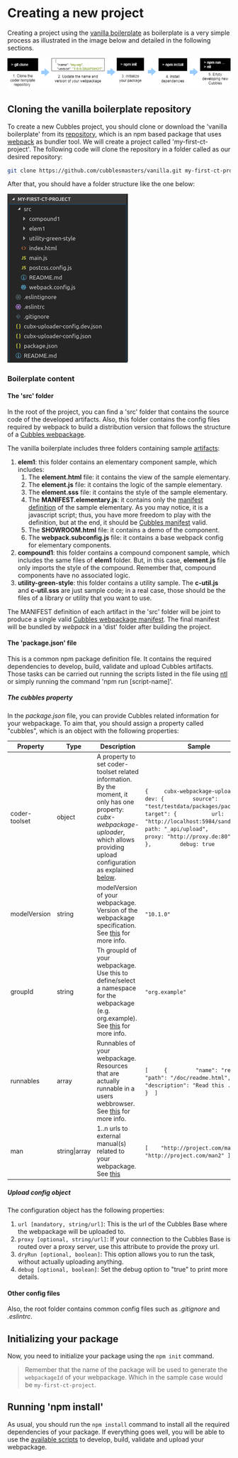 # Creating a new project

Creating a project using the [vanilla boilerplate](https://github.com/cubblesmasters/vanilla) as boilerplate is a very simple process as illustrated in the image below and detailed in the following sections.

![Steps to create a Cubbles project using the vanilla boilerplate](../../assets/images/cubbles-with-vanilla-bp.png)

## Cloning the vanilla boilerplate repository

To create a new Cubbles project, you should clone or download the 'vanilla boilerplate' from its [repository](https://github.com/cubblesmasters/vanilla), which is an npm based package that uses [webpack](https://webpack.js.org/) as bundler tool. We will create a project called 'my-first-ct-project'. The following code will clone the repository in a folder called as our desired repository:

```bash
git clone https://github.com/cubblesmasters/vanilla.git my-first-ct-project
```

After that, you should have a folder structure like the one below:

![vanilla boilerplate folder structure](../../assets/images/vanilla-boilerplate-folder-structure.png)

### Boilerplate content

#### The 'src' folder

In the root of the project, you can find a 'src' folder that contains the source code of the developed artifacts. Also, this folder contains the config files required by webpack to build a distribution version that follows the structure of a [Cubbles webpackage](../../user-guide/terms-and-concepts/webpackage.md).

The vanilla boilerplate includes three folders containing sample [artifacts](../../user-guide/terms-and-concepts/artifacts):

1. **elem1**: this folder contains an elementary component sample, which includes:
   1. The **element.html** file: it contains the view of the sample elementary.
   2. The **element.js** file: it contains the logic of the sample elementary.
   3. The **element.sss** file: it contains the style of the sample elementary.
   4. The **MANIFEST.elementary.js**: it contains only the [manifest definition](../../user-guide/terms-and-concepts/artifacts.md#artifact-definition) of the sample elementary. As you may notice, it is a javascript script; thus, you have more freedom to play with the definition, but at the end, it should be [Cubbles manifest](http://cubbles.github.io/cubx-webpackage-document-api/schema-explorer.html?schemaPath=https://raw.githubusercontent.com/cubbles/coder-toolset/develop/packages/webpackage-document-api/lib/jsonSchema/manifestWebpackage-10.1.0.schema.json) valid.
   5. The **SHOWROOM.html** file: it contains a demo of the component.
   6. The **webpack.subconfig.js** file: it contains a base webpack config for elementary components.
2. **compound1**: this folder contains a compound component sample, which includes the same files of **elem1** folder. But, in this case, **element.js** file only imports the style of the compound. Remember that, compound components have no associated logic.
3. **utility-green-style**: this folder contains a utility sample. The **c-util.js** and **c-util.sss** are just sample code; in a real case, those should be the files of a library or utility that you want to use.

The MANIFEST definition of each artifact in the 'src' folder will be joint to produce a single valid [Cubbles webpackage manifest](http://cubbles.github.io/cubx-webpackage-document-api/schema-explorer.html?schemaPath=https://raw.githubusercontent.com/cubbles/coder-toolset/develop/packages/webpackage-document-api/lib/jsonSchema/manifestWebpackage-10.1.0.schema.json). The final manifest will be bundled by *webpack* in a 'dist' folder after building the project.

#### The 'package.json' file

This is a common npm package definition file. It contains the required dependencies to develop, build, validate and upload Cubbles artifacts. Those tasks can be carried out running the scripts listed in the file using [ntl](https://www.npmjs.com/package/ntl) or simply running the command 'npm run [script-name]'.

##### The cubbles property

In the *package.json* file, you can provide Cubbles related information for your webpackage. To aim that, you should assign a property called "cubbles", which is an object with the following properties:

| Property      | Type         | Description                                                                                                                                                                                                                                                                                                                                                                         | Sample                                                                                                                                                                                                                                                                                                |
|---------------|--------------|-------------------------------------------------------------------------------------------------------------------------------------------------------------------------------------------------------------------------------------------------------------------------------------------------------------------------------------------------------------------------------------|-------------------------------------------------------------------------------------------------------------------------------------------------------------------------------------------------------------------------------------------------------------------------------------------------------|
| coder-toolset | object       | A property to set coder-toolset related information. By the moment, it only has one property:  *cubx-webpackage-uploader*, which allows providing upload configuration as explained [below](#upload-config-object).                                                                                                                                                                                       | `{     cubx-webpackage-uploader: {       dev: {         source": "test/testdata/packages/package1",        target": {           url: "http://localhost:5984/sandbox",           path: "_api/upload",           proxy: "http://proxy.de:80"         },         debug: true      }    }` |
| modelVersion  | string       | modelVersion of your webpackage. Version of the webpackage specification. See [this](http://cubbles.github.io/cubx-webpackage-document-api/schema-explorer.html?schemaPath=https://raw.githubusercontent.com/cubbles/coder-toolset/develop/packages/webpackage-document-api/lib/jsonSchema/manifestWebpackage-10.1.0.schema.json) for more info.                                    | `"10.1.0"`                                                                                                                                                                                                                                                                                              |
| groupId       | string       | Th groupId of your webpackage. Use this to define/select a namespace for the webpackage (e.g. org.example). See [this](http://cubbles.github.io/cubx-webpackage-document-api/schema-explorer.html?schemaPath=https://raw.githubusercontent.com/cubbles/coder-toolset/develop/packages/webpackage-document-api/lib/jsonSchema/manifestWebpackage-10.1.0.schema.json) for more info.  | `"org.example"`                                                                                                                                                                                                                                                                                         |
| runnables     | array        | Runnables of your webpackage. Resources that are actually runnable in a users webbrowser. See [this](http://cubbles.github.io/cubx-webpackage-document-api/schema-explorer.html?schemaPath=https://raw.githubusercontent.com/cubbles/coder-toolset/develop/packages/webpackage-document-api/lib/jsonSchema/manifestWebpackage-10.1.0.schema.json) for more info.                    | `[     {         "name": "readme",         "path": "/doc/readme.html",         "description": "Read this ..."     }  ]`                                                                                                                                                                                |
| man           | string\|array | 1..n urls to external manual(s) related to your webpackage. See [this](http://cubbles.github.io/cubx-webpackage-document-api/schema-explorer.html?schemaPath=https://raw.githubusercontent.com/cubbles/coder-toolset/develop/packages/webpackage-document-api/lib/jsonSchema/manifestWebpackage-10.1.0.schema.json)                                                                 | `[    "http://project.com/man",    "http://project.com/man2" ]`                                                                                                                                                                                                                                        |

##### Upload config object

The configuration object has the following properties:

1. `url [mandatory, string/url]`: This is the url of the Cubbles Base where the webpackage will be uploaded to.
2. `proxy [optional, string/url]`: If your connection to the Cubbles Base is routed over a proxy server, use this attribute to provide the proxy url.
3. `dryRun [optional, boolean]`: This option allows you to run the task, without actually uploading anything.
4. `debug [optional, boolean]`: Set the debug option to "true" to print more details.

#### Other config files

Also, the root folder contains common config files such as *.gitignore* and *.eslintrc*.

## Initializing your package

Now, you need to initialize your package using the `npm init` command.

> Remember that the name of the package will be used to generate the `webpackageId` of your webpackage. Which in the sample case would be `my-first-ct-project`.

## Running 'npm install'

As usual, you should run the `npm install` command to install all the required dependencies of your package. If everything goes well, you will be able to use the [available scripts](./available-scripts.md) to develop, build, validate and upload your webpackage.